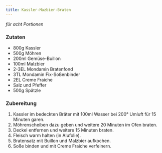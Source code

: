 ```yaml
---
title: Kassler-Mazbier-Braten
---
```

*für acht Portionen*

### Zutaten
* 800g Kassler
* 500g Möhren
* 200ml Gemüse-Buillon
* 100ml Malzbier
* 2-3EL Mondamin Bratenfond
* 3TL Mondamin Fix-Soßenbinder
* 2EL Creme Fraiche
* Salz und Pfeffer
* 500g Spätzle

### Zubereitung
1. Kassler im bedeckten Bräter mit 100ml Wasser bei 200° Umluft für 15 Minuten garen.
1. Möhrenscheiben dazu geben und weitere 20 Minuten im Ofen braten.
1. Deckel entfernen und weitere 15 Minuten braten.
1. Fleisch warm halten (in Alufolie).
1. Bratensatz mit Buillon und Malzbier aufkochen.
1. Soße binden und mit Creme Fraiche verfeinern.
